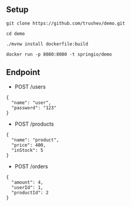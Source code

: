## Setup

```
git clone https://github.com/trushev/demo.git
```

```
cd demo
```

```
./mvnw install dockerfile:build
```

```
docker run -p 8080:8080 -t springio/demo
```

## Endpoint

* POST /users

```
{
  "name": "user",
  "password": "123"
}
```

* POST /products

```
{
  "name": "product",
  "price": 400,
  "inStock": 5
}
```

* POST /orders

```
{
  "amount": 4,
  "userId": 1,
  "productId": 2
}
```


